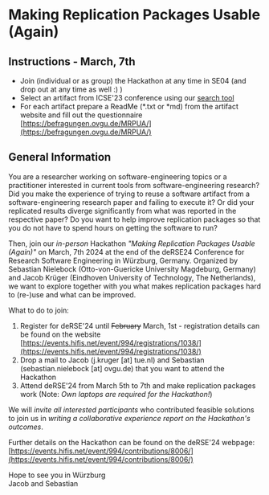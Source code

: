 # Making Replication Packages Usable (Again)

## Instructions - March, 7th 

* Join (individual or as group) the Hackathon at any time in SE04 (and drop out at any time as well :) )
* Select an artifact from ICSE'23 conference using our [search tool](https://snielebock.github.io/mrpua/Sorter.html)
* For each artifact prepare a ReadMe (*.txt or *md) from the artifact website and fill out the questionnaire [https://befragungen.ovgu.de/MRPUA/](https://befragungen.ovgu.de/MRPUA/)

## General Information

You are a researcher working on software-engineering topics or a practitioner interested in current tools from software-engineering research? Did you make the experience of trying to reuse a software artifact from a software-engineering research paper and failing to execute it? Or did your replicated results diverge significantly from what was reported in the respective paper? Do you want to help improve replication packages so that you do not have to spend hours on getting the software to run?

Then, join our *in-person* Hackathon *"Making Replication Packages Usable (Again)"* on March, 7th 2024 at the end of the deRSE24 Conference for Research Software Engineering in Würzburg, Germany. Organized by Sebastian Nielebock (Otto-von-Guericke University Magdeburg, Germany) and Jacob Krüger (Eindhoven University of Technology, The Netherlands), we want to explore together with you what makes replication packages hard to (re-)use and what can be improved.

What to do to join:

1. Register for deRSE'24 until <strike>February</strike> March, 1st - registration details can be found on the website [https://events.hifis.net/event/994/registrations/1038/](https://events.hifis.net/event/994/registrations/1038/)
2. Drop a mail to Jacob (j.kruger [at] tue.nl) and Sebastian (sebastian.nielebock [at] ovgu.de) that you want to attend the Hackathon
3. Attend deRSE'24 from March 5th to 7th and make replication packages work (Note: *Own laptops are required for the Hackathon!*)

We will *invite all interested participants* who contributed feasible solutions to join us in *writing a collaborative experience report on the Hackathon's outcomes*.

Further details on the Hackathon can be found on the deRSE'24 webpage: [https://events.hifis.net/event/994/contributions/8006/](https://events.hifis.net/event/994/contributions/8006/)

Hope to see you in Würzburg\
Jacob and Sebastian
